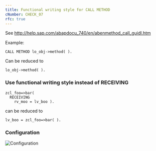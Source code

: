 ```yaml
---
title: Functional writing style for CALL METHOD
cNumber: CHECK_07
rfc: true
---
```


See http://help.sap.com/abapdocu_740/en/abenmethod_call_guidl.htm

Example:

```abap
CALL METHOD lo_obj->method( ).
```

Can be reduced to

```abap
lo_obj->method( ).
```

### Use functional writing style instead of RECEIVING

```abap
zcl_foo=>bar(
  RECEIVING
    rv_moo = lv_boo ).
```

can be reduced to

```abap
lv_boo = zcl_foo=>bar( ).
```

### Configuration
![Configuration](/img/default_conf.png)